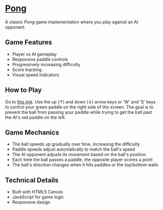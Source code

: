 # <a href="https://your-friendly-neighborhood-programmer.github.io/Pong/">Pong</a>

A classic Pong game implementation where you play against an AI opponent.

## Game Features

- Player vs AI gameplay
- Responsive paddle controls
- Progressively increasing difficulty
- Score tracking
- Visual speed indicators

## How to Play

Go to <a href="https://your-friendly-neighborhood-programmer.github.io/Pong/">this link</a>. Use the up (↑) and down (↓) arrow keys or 'W' and 'S' keys to control your green paddle on the right side of the screen. The goal is to prevent the ball from passing your paddle while trying to get the ball past the AI's red paddle on the left.

## Game Mechanics

- The ball speeds up gradually over time, increasing the difficulty
- Paddle speeds adjust automatically to match the ball's speed
- The AI opponent adjusts its movement based on the ball's position
- Each time the ball passes a paddle, the opposite player scores a point
- The ball's direction changes when it hits paddles or the top/bottom walls

## Technical Details

- Built with HTML5 Canvas
- JavaScript for game logic
- Responsive design